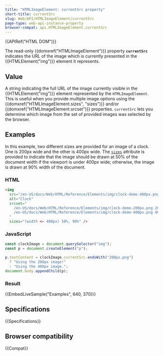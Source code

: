 ```yaml
---
title: "HTMLImageElement: currentSrc property"
short-title: currentSrc
slug: Web/API/HTMLImageElement/currentSrc
page-type: web-api-instance-property
browser-compat: api.HTMLImageElement.currentSrc
---
```


{{APIRef("HTML DOM")}}

The read-only {{domxref("HTMLImageElement")}} property
**`currentSrc`** indicates the URL of the image which is
currently presented in the {{HTMLElement("img")}} element it represents.

## Value

A string indicating the full URL of the image currently visible in
the {{HTMLElement("img")}} element represented by the `HTMLImageElement`.
This is useful when you provide multiple image options using the
{{domxref("HTMLImageElement.sizes", "sizes")}} and/or
{{domxref("HTMLImageElement.srcset")}} properties. `currentSrc` lets you
determine which image from the set of provided images was selected by the browser.

## Examples

In this example, two different sizes are provided for an image of a clock. One is 200px
wide and the other is 400px wide. The [`sizes`](/en-US/docs/Web/HTML/Reference/Elements/img#sizes) attribute is
provided to indicate that the image should be drawn at 50% of the document width if the
viewport is under 400px wide; otherwise, the image is drawn at 90% width of the
document.

### HTML

```html
<img
  src="/en-US/docs/Web/HTML/Reference/Elements/img/clock-demo-400px.png"
  alt="Clock"
  srcset="
    /en-US/docs/Web/HTML/Reference/Elements/img/clock-demo-200px.png 200w,
    /en-US/docs/Web/HTML/Reference/Elements/img/clock-demo-400px.png 400w
  "
  sizes="(width <= 400px) 50%, 90%" />
```

### JavaScript

```js
const clockImage = document.querySelector("img");
const p = document.createElement("p");

p.textContent = clockImage.currentSrc.endsWith("200px.png")
  ? "Using the 200px image!"
  : "Using the 400px image.";
document.body.appendChild(p);
```

### Result

{{EmbedLiveSample("Examples", 640, 370)}}

## Specifications

{{Specifications}}

## Browser compatibility

{{Compat}}
